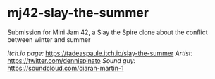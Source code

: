 # mj42-slay-the-summer
Submission for Mini Jam 42, a Slay the Spire clone about the conflict between winter and summer

*Itch.io page:* https://tadeaspaule.itch.io/slay-the-summer
*Artist:* https://twitter.com/dennispinato
*Sound guy:* https://soundcloud.com/ciaran-martin-1
